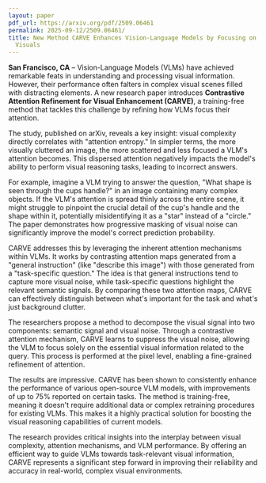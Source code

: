 ```yaml
---
layout: paper
pdf_url: https://arxiv.org/pdf/2509.06461
permalink: 2025-09-12/2509.06461/
title: New Method CARVE Enhances Vision-Language Models by Focusing on Task-Relevant
  Visuals
---
```




**San Francisco, CA** – Vision-Language Models (VLMs) have achieved remarkable feats in understanding and processing visual information. However, their performance often falters in complex visual scenes filled with distracting elements. A new research paper introduces **Contrastive Attention Refinement for Visual Enhancement (CARVE)**, a training-free method that tackles this challenge by refining how VLMs focus their attention.

The study, published on arXiv, reveals a key insight: visual complexity directly correlates with "attention entropy." In simpler terms, the more visually cluttered an image, the more scattered and less focused a VLM's attention becomes. This dispersed attention negatively impacts the model's ability to perform visual reasoning tasks, leading to incorrect answers.

For example, imagine a VLM trying to answer the question, "What shape is seen through the cups handle?" in an image containing many complex objects. If the VLM's attention is spread thinly across the entire scene, it might struggle to pinpoint the crucial detail of the cup's handle and the shape within it, potentially misidentifying it as a "star" instead of a "circle." The paper demonstrates how progressive masking of visual noise can significantly improve the model's correct prediction probability.

CARVE addresses this by leveraging the inherent attention mechanisms within VLMs. It works by contrasting attention maps generated from a "general instruction" (like "describe this image") with those generated from a "task-specific question." The idea is that general instructions tend to capture more visual noise, while task-specific questions highlight the relevant semantic signals. By comparing these two attention maps, CARVE can effectively distinguish between what's important for the task and what's just background clutter.

The researchers propose a method to decompose the visual signal into two components: semantic signal and visual noise. Through a contrastive attention mechanism, CARVE learns to suppress the visual noise, allowing the VLM to focus solely on the essential visual information related to the query. This process is performed at the pixel level, enabling a fine-grained refinement of attention.

The results are impressive. CARVE has been shown to consistently enhance the performance of various open-source VLM models, with improvements of up to 75% reported on certain tasks. The method is training-free, meaning it doesn't require additional data or complex retraining procedures for existing VLMs. This makes it a highly practical solution for boosting the visual reasoning capabilities of current models.

The research provides critical insights into the interplay between visual complexity, attention mechanisms, and VLM performance. By offering an efficient way to guide VLMs towards task-relevant visual information, CARVE represents a significant step forward in improving their reliability and accuracy in real-world, complex visual environments.